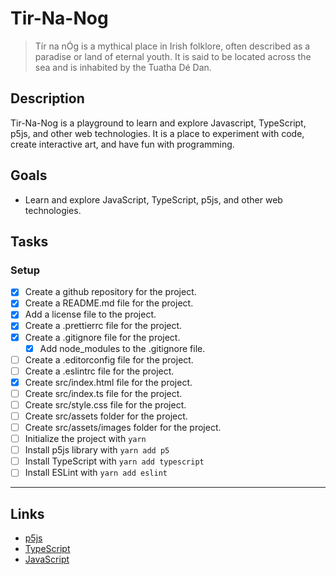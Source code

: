 # Tir-Na-Nog

> Tír na nÓg is a mythical place in Irish folklore, often described as a paradise or land of eternal youth. It is said to be located across the sea and is inhabited by the Tuatha Dé Dan.

## Description

Tir-Na-Nog is a playground to learn and explore Javascript, TypeScript, p5js, and other web technologies. It is a place to experiment with code, create interactive art, and have fun with programming.

## Goals

- Learn and explore JavaScript, TypeScript, p5js, and other web technologies.

## Tasks

### Setup

- [x] Create a github repository for the project.
- [x] Create a README.md file for the project.
- [x] Add a license file to the project.
- [x] Create a .prettierrc file for the project.
- [x] Create a .gitignore file for the project.
  - [x] Add node_modules to the .gitignore file.
- [ ] Create a .editorconfig file for the project.
- [ ] Create a .eslintrc file for the project.
- [x] Create src/index.html file for the project.
- [ ] Create src/index.ts file for the project.
- [ ] Create src/style.css file for the project.
- [ ] Create src/assets folder for the project.
- [ ] Create src/assets/images folder for the project.
- [ ] Initialize the project with `yarn`
- [ ] Install p5js library with `yarn add p5`
- [ ] Install TypeScript with `yarn add typescript`
- [ ] Install ESLint with `yarn add eslint`

---

## Links

- [p5js](https://p5js.org/)
- [TypeScript](https://www.typescriptlang.org/)
- [JavaScript](https://www.javascript.com/)
